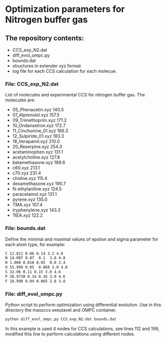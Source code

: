 # Optimization parameters for Nitrogen buffer gas

## The repository contents:
- CCS_exp_N2.dat
- diff_evol_ompc.py
- bounds.dat
- structures in extender xyz format
- log file for each CCS calculation for each molecue. 

### File: CCS_exp_N2.dat

List of molecules and experimental CCS for nitrogen buffer gas. The molecules are:
- 05_Phenacetin.xyz          140.5
- 07_Alprenolol.xyz          157.5
- 09_Trimethoprim.xyz        171.2
- 10_Ondansetron.xyz         172.7
- 11_Cinchonine_01.xyz       166.3
- 12_Sulpiride_01.xyz        183.3
- 18_Verapamil.xyz           210.0
- 20_Reserpine.xyz           254.3
- acetaminophen.xyz          131.1
- acetylcholine.xyz          127.8
- betamethasone.xyz          189.6
- c60.xyz                    213.1
- c70.xyz                    231.4
- choline.xyz                115.4
- dexamethasone.xyz          190.7
- N-ethylaniline.xyz         124.5
- paracetamol.xyz            131.1
- pyrene.xyz                 135.0
- TMA.xyz                    107.4
- tryphenylene.xyz           143.3
- TtEA.xyz                   122.2

### File: bounds.dat

Define the minimal and maximal values of epsilon and sigma parameter for each atom type, for example:
```bash 
C 12.011 0.06 0.14 3.2 4.0
N 14.007 0.07  0.1  3.8 4.8
H 1.008 0.018 0.05  0.8 2.4
O 15.999 0.05  0.068 3.0 4.0
S 32.06 0.11 0.15 3.0 4.6
P 30.9738 0.14 0.16 3.0 4.6
F 18.998 0.04 0.065 2.8 3.8
```

### File: diff_evol_ompc.py

Python script to perform optimization using differential evolution. Use in this directory the massccs exeutavel and OMPC container. 

```bash
python diff_evol_ompc.py CCS_exp_N2.dat bounds.dat
```
In this example is used 4 nodes for CCS calculations, see lines 112 and 199, modified this line to perform calculations using different nodes.

